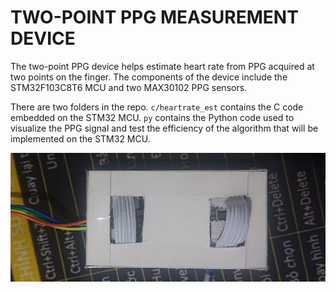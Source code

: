 # TWO-POINT PPG MEASUREMENT DEVICE
The two-point PPG device helps estimate heart rate from PPG acquired at two points on the finger. The components of the device include the STM32F103C8T6 MCU and two MAX30102 PPG sensors.

There are two folders in the repo. `c/heartrate_est` contains the C code embedded on the STM32 MCU. `py` contains the Python code used to visualize the PPG signal and test the efficiency of the algorithm that will be implemented on the STM32 MCU.

![device](image/device.JPG)
